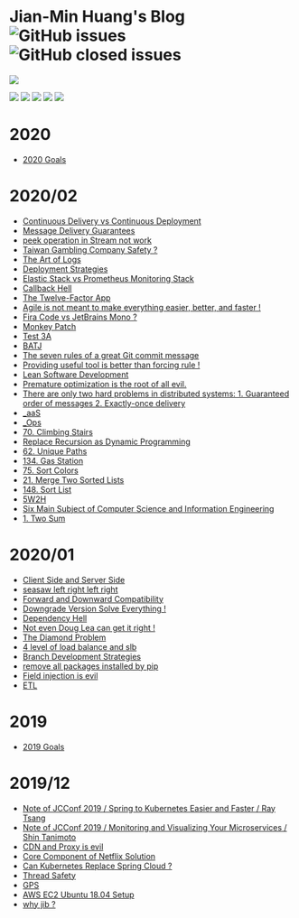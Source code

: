 # Jian-Min Huang's Blog ![GitHub issues](https://img.shields.io/github/issues-raw/Jian-Min-Huang/tech-note?style=flat-square) ![GitHub closed issues](https://img.shields.io/github/issues-closed-raw/Jian-Min-Huang/tech-note?style=flat-square)

[![](https://github.com/Jian-Min-Huang/tech-note/blob/master/images/Avatar%20and%20Bio.png)](../..)

[![](https://github.com/Jian-Min-Huang/tech-note/blob/master/images/linkedin-32.png)](https://tw.linkedin.com/in/jian-min-huang-14731410b)
[![](https://github.com/Jian-Min-Huang/tech-note/blob/master/images/github-32.png)](https://github.com/Jian-Min-Huang)
[![](https://github.com/Jian-Min-Huang/tech-note/blob/master/images/twitter-32.png)](https://twitter.com/JianMin_V_Huang)
[![](https://github.com/Jian-Min-Huang/tech-note/blob/master/images/notes-32.png)](https://github.com/Jian-Min-Huang/tech-note/wiki)
[![](https://github.com/Jian-Min-Huang/tech-note/blob/master/images/wordpress-32.png)](https://github.com/Jian-Min-Huang/tech-note/blob/master/README.md)

# 2020
* [2020 Goals](https://github.com/Jian-Min-Huang/tech-note/issues/39)

# 2020/02
* [Continuous Delivery vs Continuous Deployment](https://github.com/Jian-Min-Huang/tech-note/issues/12)
* [Message Delivery Guarantees](https://github.com/Jian-Min-Huang/tech-note/issues/16)
* [peek operation in Stream not work](https://github.com/Jian-Min-Huang/tech-note/issues/31)
* [Taiwan Gambling Company Safety ?](https://github.com/Jian-Min-Huang/tech-note/issues/36)
* [The Art of Logs](https://github.com/Jian-Min-Huang/tech-note/issues/40)
* [Deployment Strategies](https://github.com/Jian-Min-Huang/tech-note/issues/42)
* [Elastic Stack vs Prometheus Monitoring Stack](https://github.com/Jian-Min-Huang/tech-note/issues/46)
* [Callback Hell](https://github.com/Jian-Min-Huang/tech-note/issues/50)
* [The Twelve-Factor App](https://github.com/Jian-Min-Huang/tech-note/issues/52)
* [Agile is not meant to make everything easier, better, and faster !](https://github.com/Jian-Min-Huang/tech-note/issues/61)
* [Fira Code vs JetBrains Mono ?](https://github.com/Jian-Min-Huang/tech-note/issues/64)
* [Monkey Patch](https://github.com/Jian-Min-Huang/tech-note/issues/71)
* [Test 3A](https://github.com/Jian-Min-Huang/tech-note/issues/73)
* [BATJ](https://github.com/Jian-Min-Huang/tech-note/issues/75)
* [The seven rules of a great Git commit message](https://github.com/Jian-Min-Huang/tech-note/issues/76)
* [Providing useful tool is better than forcing rule !](https://github.com/Jian-Min-Huang/tech-note/issues/77)
* [Lean Software Development](https://github.com/Jian-Min-Huang/tech-note/issues/81)
* [Premature optimization is the root of all evil.](https://github.com/Jian-Min-Huang/tech-note/issues/82)
* [There are only two hard problems in distributed systems: 1. Guaranteed order of messages 2. Exactly-once delivery](https://github.com/Jian-Min-Huang/tech-note/issues/84)
* [_aaS](https://github.com/Jian-Min-Huang/tech-note/issues/85)
* [_Ops](https://github.com/Jian-Min-Huang/tech-note/issues/86)
* [70. Climbing Stairs](https://github.com/Jian-Min-Huang/tech-note/issues/88)
* [Replace Recursion as Dynamic Programming](https://github.com/Jian-Min-Huang/tech-note/issues/89)
* [62. Unique Paths](https://github.com/Jian-Min-Huang/tech-note/issues/90)
* [134. Gas Station](https://github.com/Jian-Min-Huang/tech-note/issues/93)
* [75. Sort Colors](https://github.com/Jian-Min-Huang/tech-note/issues/94)
* [21. Merge Two Sorted Lists](https://github.com/Jian-Min-Huang/tech-note/issues/96)
* [148. Sort List](https://github.com/Jian-Min-Huang/tech-note/issues/97)
* [5W2H](https://github.com/Jian-Min-Huang/tech-note/issues/99)
* [Six Main Subject of Computer Science and Information Engineering](https://github.com/Jian-Min-Huang/tech-note/issues/101)
* [1. Two Sum](https://github.com/Jian-Min-Huang/tech-note/issues/102)

# 2020/01
* [Client Side and Server Side](https://github.com/Jian-Min-Huang/tech-note/issues/7)
* [seasaw left right left right](https://github.com/Jian-Min-Huang/tech-note/issues/10)
* [Forward and Downward Compatibility](https://github.com/Jian-Min-Huang/tech-note/issues/35)
* [Downgrade Version Solve Everything !](https://github.com/Jian-Min-Huang/tech-note/issues/45)
* [Dependency Hell](https://github.com/Jian-Min-Huang/tech-note/issues/51)
* [Not even Doug Lea can get it right !](https://github.com/Jian-Min-Huang/tech-note/issues/54)
* [The Diamond Problem](https://github.com/Jian-Min-Huang/tech-note/issues/55)
* [4 level of load balance and slb](https://github.com/Jian-Min-Huang/tech-note/issues/57)
* [Branch Development Strategies](https://github.com/Jian-Min-Huang/tech-note/issues/60)
* [remove all packages installed by pip](https://github.com/Jian-Min-Huang/tech-note/issues/62)
* [Field injection is evil](https://github.com/Jian-Min-Huang/tech-note/issues/63)
* [ETL](https://github.com/Jian-Min-Huang/tech-note/issues/67)

# 2019
* [2019 Goals](https://github.com/Jian-Min-Huang/tech-note/issues/38)

# 2019/12
* [Note of JCConf 2019 / Spring to Kubernetes Easier and Faster / Ray Tsang](https://github.com/Jian-Min-Huang/tech-note/issues/1)
* [Note of JCConf 2019 / Monitoring and Visualizing Your Microservices / Shin Tanimoto](https://github.com/Jian-Min-Huang/tech-note/issues/2)
* [CDN and Proxy is evil](https://github.com/Jian-Min-Huang/tech-note/issues/6)
* [Core Component of Netflix Solution](https://github.com/Jian-Min-Huang/tech-note/issues/8)
* [Can Kubernetes Replace Spring Cloud ?](https://github.com/Jian-Min-Huang/tech-note/issues/9)
* [Thread Safety](https://github.com/Jian-Min-Huang/tech-note/issues/22)
* [GPS](https://github.com/Jian-Min-Huang/tech-note/issues/28)
* [AWS EC2 Ubuntu 18.04 Setup](https://github.com/Jian-Min-Huang/tech-note/issues/29)
* [why jib ?](https://github.com/Jian-Min-Huang/tech-note/issues/32)

